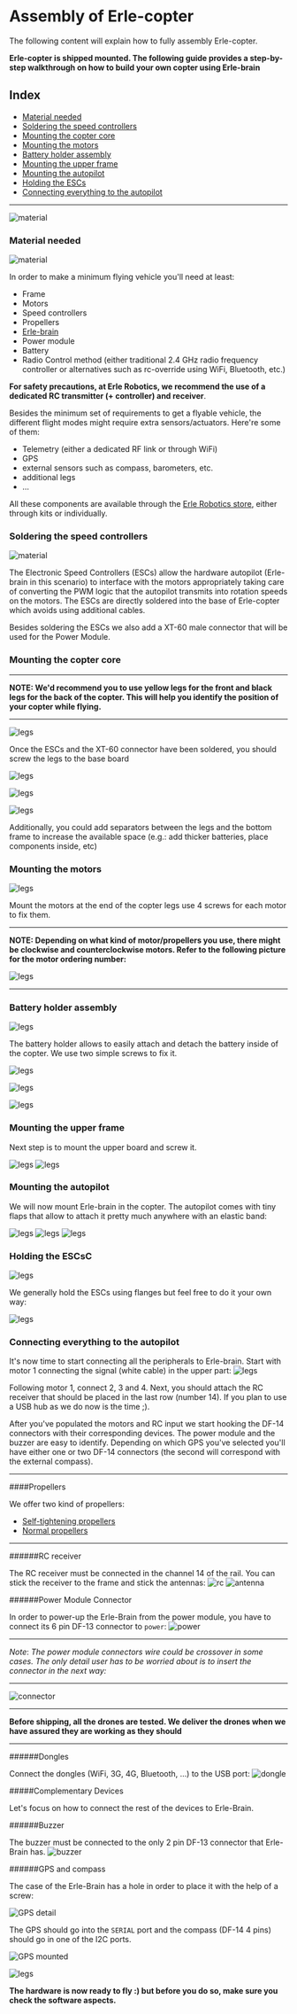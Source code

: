 # Assembly of Erle-copter

The following content will explain how to fully assembly Erle-copter.

**Erle-copter is shipped mounted. The following guide provides a step-by-step walkthrough on how to build your own copter using Erle-brain**

## Index
- [Material needed](#material-needed)
- [Soldering the speed controllers](#soldering-the-speed-controllers)
- [Mounting the copter core](#mounting-the-copter-core)
- [Mounting the motors](#mounting-the-motors)
- [Battery holder assembly](#battery-holder-assembly)
- [Mounting the upper frame](#mounting-the-upper-frame)
- [Mounting the autopilot](#mounting-the-autopilot)
- [Holding the ESCs](#holding-the-escs)
- [Connecting everything to the autopilot](#connecting-everything-to-the-autopilot)

------

![material](../img/variado/IMG_20150107_181022.jpg)


### Material needed
![material](../img/variado/IMG_20141228_161435.jpg)

In order to make a minimum flying vehicle you'll need at least:
- Frame
- Motors
- Speed controllers
- Propellers
- [Erle-brain](http://erlerobotics.com/blog/tienda/erle-brain)
- Power module
- Battery
- Radio Control method (either traditional 2.4 GHz radio frequency controller or alternatives such as rc-override using WiFi, Bluetooth, etc.)

**For safety precautions, at Erle Robotics, we recommend the use of a dedicated RC transmitter (+ controller) and receiver**.

Besides the minimum set of requirements to get a flyable vehicle, the different flight modes might require extra sensors/actuators. Here're some of them:
- Telemetry (either a dedicated RF link or through WiFi)
- GPS
- external sensors such as compass, barometers, etc.
- additional legs
- ...

All these components are available through the [Erle Robotics store](http://erlerobotics.com/blog/store), either through kits or individually.


### Soldering the speed controllers
![material](../img/variado/IMG_20141228_172209.jpg)

The Electronic Speed Controllers (ESCs) allow the hardware autopilot (Erle-brain in this scenario) to interface with the motors appropriately taking care of converting the PWM logic that the autopilot transmits into rotation speeds on the motors. The ESCs are directly soldered into the base of Erle-copter which avoids using additional cables.

Besides soldering the ESCs we also add a XT-60 male connector that will be used for the Power Module.

### Mounting the copter core

-----

**NOTE: We'd recommend you to use yellow legs for the front and black legs for the back of the copter. This will help you identify the position of your copter while flying.**

-----

![legs](../img/variado/IMG_20141228_174134.jpg)

Once the ESCs and the XT-60 connector have been soldered, you should screw the legs to the base board

![legs](../img/variado/IMG_20141228_174143.jpg)

![legs](../img/variado/IMG_20141228_174940.jpg)

![legs](../img/variado/IMG_20141228_181539.jpg)

Additionally, you could add separators between the legs and the bottom frame to increase the available space (e.g.: add thicker batteries, place components inside, etc)

### Mounting the motors

![legs](../img/variado/IMG_20141228_181543.jpg)

Mount the motors at the end of the copter legs use 4 screws for each motor to fix them.

-----

**NOTE: Depending on what kind of motor/propellers you use, there might be clockwise and counterclockwise motors. Refer to the following picture for the motor ordering number:**

![legs](../img/variado/motor-order.jpg)

-----

### Battery holder assembly

![legs](../img/variado/IMG_20141228_181636.jpg)

The battery holder allows to easily attach and detach the battery inside of the copter. We use two simple screws to fix it.

![legs](../img/variado/IMG_20141228_183237.jpg)

![legs](../img/variado/IMG_20141228_183252.jpg)

![legs](../img/variado/IMG_20141228_183329.jpg)


### Mounting the upper frame

Next step is to mount the upper board and screw it.

![legs](../img/variado/IMG_20141228_174947.jpg)
![legs](../img/variado/IMG_20141228_184035.jpg)

### Mounting the autopilot

We will now mount Erle-brain in the copter. The autopilot comes with tiny flaps that allow to attach it pretty much anywhere with an elastic band:

![legs](../img/variado/IMG_20141228_185820.jpg)
![legs](../img/variado/IMG_20141228_185825.jpg)
![legs](../img/variado/IMG_20141228_185831.jpg)

### Holding the ESCsC

![legs](../img/variado/IMG_20150107_180529.jpg)

We generally hold the ESCs using flanges but feel free to do it your own way:

![legs](../img/variado/IMG_20150107_180543.jpg)

### Connecting everything to the autopilot

It's now time to start connecting all the peripherals to Erle-brain. Start with motor 1 connecting the signal (white cable) in the upper part:
![legs](../img/variado/IMG_20150107_180643.jpg)


Following motor 1, connect 2, 3 and 4. Next, you should attach the RC receiver that should be placed in the last row (number 14). If you plan to use a USB hub as we do now is the time ;).

After you've populated the motors and RC input we start hooking the DF-14 connectors with their corresponding devices. The power module and the buzzer are easy to identify. Depending on which GPS you've selected you'll have either one or two DF-14 connectors (the second will correspond with the external compass).

-----

####Propellers

We offer two kind of propellers:

- [Self-tightening propellers](http://erlerobotics.com/blog/product/self-tightening-9-4x4-3/)
- [Normal propellers](http://erlerobotics.com/blog/product/propellers-10x4-5-ccw/)


-----


######RC receiver

The RC receiver must be connected in the channel 14 of the rail. You can stick the receiver to the frame and stick the antennas:
![rc](../img/setup/rc.png)
![antenna](../img/setup/antenna.png)


######Power Module Connector

In order to power-up the Erle-Brain from the power module, you have to connect its 6 pin DF-13 connector to `power`:
![power](../img/setup/power.png)

----
*Note*: *The power module connectors wire could be crossover in some cases. The only detail user has to be worried about is to insert the connector in the next way:*

----
![connector](../img/setup/connector.png)

----
**Before shipping, all the drones are tested. We deliver the drones when we have assured they are working as they should**

----

######Dongles

Connect the dongles (WiFi, 3G, 4G, Bluetooth, ...) to the USB port:
![dongle](../img/setup/dongle.png)



#####Complementary Devices

Let's focus on how to connect the rest of the devices to Erle-Brain.

######Buzzer

The buzzer must be connected to the only 2 pin DF-13 connector that Erle-Brain has.
![buzzer](../img/setup/buzzer.png)

######GPS and compass

The case of the Erle-Brain has a hole in order to place it with the help of a screw:

![GPS detail](../img/setup/GPS_detail.png)

The GPS should go into the `SERIAL` port and the compass (DF-14 4 pins) should go in one of the I2C ports.

![GPS mounted](../img/setup/GPS_setup.png)

![legs](../img/setup/GPS_setup2.png)



**The hardware is now ready to fly :) but before you do so, make sure you check the software aspects.**
